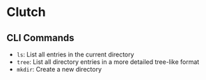 # Clutch

## CLI Commands
- `ls`: List all entries in the current directory
- `tree`: List all directory entries in a more detailed tree-like format
- `mkdir`: Create a new directory
